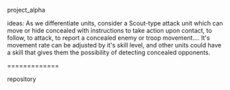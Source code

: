 project_alpha

ideas:
As we differentiate units, consider a Scout-type attack unit which can move or hide concealed with instructions to take action upon contact, to follow, to attack, to report a concealed enemy or troop movement.... It's movement rate can be adjusted by it's skill level, and other units could have a skill that gives them the possibility of detecting concealed opponents.


=============

repository
